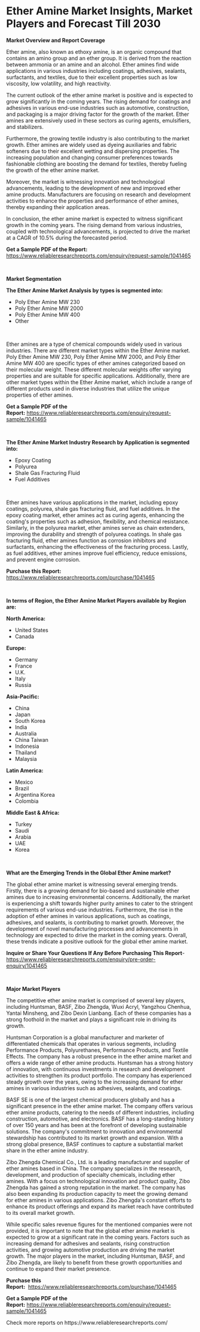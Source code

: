 <p><h1>Ether Amine Market Insights, Market Players and Forecast Till 2030</h1></p><p><strong>Market Overview and Report Coverage</strong></p>
<p><p>Ether amine, also known as ethoxy amine, is an organic compound that contains an amino group and an ether group. It is derived from the reaction between ammonia or an amine and an alcohol. Ether amines find wide applications in various industries including coatings, adhesives, sealants, surfactants, and textiles, due to their excellent properties such as low viscosity, low volatility, and high reactivity.</p><p>The current outlook of the ether amine market is positive and is expected to grow significantly in the coming years. The rising demand for coatings and adhesives in various end-use industries such as automotive, construction, and packaging is a major driving factor for the growth of the market. Ether amines are extensively used in these sectors as curing agents, emulsifiers, and stabilizers.</p><p>Furthermore, the growing textile industry is also contributing to the market growth. Ether amines are widely used as dyeing auxiliaries and fabric softeners due to their excellent wetting and dispersing properties. The increasing population and changing consumer preferences towards fashionable clothing are boosting the demand for textiles, thereby fueling the growth of the ether amine market.</p><p>Moreover, the market is witnessing innovation and technological advancements, leading to the development of new and improved ether amine products. Manufacturers are focusing on research and development activities to enhance the properties and performance of ether amines, thereby expanding their application areas.</p><p>In conclusion, the ether amine market is expected to witness significant growth in the coming years. The rising demand from various industries, coupled with technological advancements, is projected to drive the market at a CAGR of 10.5% during the forecasted period.</p></p>
<p><strong>Get a Sample PDF of the Report:</strong> <a href="https://www.reliableresearchreports.com/enquiry/request-sample/1041465">https://www.reliableresearchreports.com/enquiry/request-sample/1041465</a></p>
<p>&nbsp;</p>
<p><strong>Market Segmentation</strong></p>
<p><strong>The Ether Amine Market Analysis by types is segmented into:</strong></p>
<p><ul><li>Poly Ether Amine MW 230</li><li>Poly Ether Amine MW 2000</li><li>Poly Ether Amine MW 400</li><li>Other</li></ul></p>
<p>&nbsp;</p>
<p><p>Ether amines are a type of chemical compounds widely used in various industries. There are different market types within the Ether Amine market. Poly Ether Amine MW 230, Poly Ether Amine MW 2000, and Poly Ether Amine MW 400 are specific types of ether amines categorized based on their molecular weight. These different molecular weights offer varying properties and are suitable for specific applications. Additionally, there are other market types within the Ether Amine market, which include a range of different products used in diverse industries that utilize the unique properties of ether amines.</p></p>
<p><strong>Get a Sample PDF of the Report:</strong>&nbsp;<a href="https://www.reliableresearchreports.com/enquiry/request-sample/1041465">https://www.reliableresearchreports.com/enquiry/request-sample/1041465</a></p>
<p>&nbsp;</p>
<p><strong>The Ether Amine Market Industry Research by Application is segmented into:</strong></p>
<p><ul><li>Epoxy Coating</li><li>Polyurea</li><li>Shale Gas Fracturing Fluid</li><li>Fuel Additives</li></ul></p>
<p>&nbsp;</p>
<p><p>Ether amines have various applications in the market, including epoxy coatings, polyurea, shale gas fracturing fluid, and fuel additives. In the epoxy coating market, ether amines act as curing agents, enhancing the coating's properties such as adhesion, flexibility, and chemical resistance. Similarly, in the polyurea market, ether amines serve as chain extenders, improving the durability and strength of polyurea coatings. In shale gas fracturing fluid, ether amines function as corrosion inhibitors and surfactants, enhancing the effectiveness of the fracturing process. Lastly, as fuel additives, ether amines improve fuel efficiency, reduce emissions, and prevent engine corrosion.</p></p>
<p><strong>Purchase this Report:</strong>&nbsp; <a href="https://www.reliableresearchreports.com/purchase/1041465">https://www.reliableresearchreports.com/purchase/1041465</a></p>
<p>&nbsp;</p>
<p><strong>In terms of Region, the Ether Amine Market Players available by Region are:</strong></p>
<p>
    <p> <strong> North America: </strong>
        <ul>
            <li>United States</li>
            <li>Canada</li>
        </ul>
        </p> 
    <p> <strong> Europe: </strong>
        <ul>
            <li>Germany</li>
            <li>France</li>
            <li>U.K.</li>
            <li>Italy</li>
            <li>Russia</li>
        </ul>
        </p> 
    <p> <strong> Asia-Pacific: </strong>
        <ul>
            <li>China</li>
            <li>Japan</li>
            <li>South Korea</li>
            <li>India</li>
            <li>Australia</li>
            <li>China Taiwan</li>
            <li>Indonesia</li>
            <li>Thailand</li>
            <li>Malaysia</li>
        </ul>
        </p> 
    <p> <strong> Latin America: </strong>
        <ul>
            <li>Mexico</li>
            <li>Brazil</li>
            <li>Argentina Korea</li>
            <li>Colombia</li>
        </ul>
        </p> 
    <p> <strong> Middle East & Africa: </strong>
        <ul>
            <li>Turkey</li>
            <li>Saudi</li>
            <li>Arabia</li>
            <li>UAE</li>
            <li>Korea</li>
        </ul>
    </p>
    </p>
<p>&nbsp;</p>
<p><strong>What are the Emerging Trends in the Global Ether Amine market?</strong></p>
<p><p>The global ether amine market is witnessing several emerging trends. Firstly, there is a growing demand for bio-based and sustainable ether amines due to increasing environmental concerns. Additionally, the market is experiencing a shift towards higher purity amines to cater to the stringent requirements of various end-use industries. Furthermore, the rise in the adoption of ether amines in various applications, such as coatings, adhesives, and sealants, is contributing to market growth. Moreover, the development of novel manufacturing processes and advancements in technology are expected to drive the market in the coming years. Overall, these trends indicate a positive outlook for the global ether amine market.</p></p>
<p><strong>Inquire or Share Your Questions If Any Before Purchasing This Report</strong>- <a href="https://www.reliableresearchreports.com/enquiry/pre-order-enquiry/1041465">https://www.reliableresearchreports.com/enquiry/pre-order-enquiry/1041465</a></p>
<p>&nbsp;</p>
<p><strong>Major Market Players</strong></p>
<p><p>The competitive ether amine market is comprised of several key players, including Huntsman, BASF, Zibo Zhengda, Wuxi Acryl, Yangzhou Chenhua, Yantai Minsheng, and Zibo Dexin Lianbang. Each of these companies has a strong foothold in the market and plays a significant role in driving its growth.</p><p>Huntsman Corporation is a global manufacturer and marketer of differentiated chemicals that operates in various segments, including Performance Products, Polyurethanes, Performance Products, and Textile Effects. The company has a robust presence in the ether amine market and offers a wide range of ether amine products. Huntsman has a strong history of innovation, with continuous investments in research and development activities to strengthen its product portfolio. The company has experienced steady growth over the years, owing to the increasing demand for ether amines in various industries such as adhesives, sealants, and coatings.</p><p>BASF SE is one of the largest chemical producers globally and has a significant presence in the ether amine market. The company offers various ether amine products, catering to the needs of different industries, including construction, automotive, and electronics. BASF has a long-standing history of over 150 years and has been at the forefront of developing sustainable solutions. The company's commitment to innovation and environmental stewardship has contributed to its market growth and expansion. With a strong global presence, BASF continues to capture a substantial market share in the ether amine industry.</p><p>Zibo Zhengda Chemical Co., Ltd. is a leading manufacturer and supplier of ether amines based in China. The company specializes in the research, development, and production of specialty chemicals, including ether amines. With a focus on technological innovation and product quality, Zibo Zhengda has gained a strong reputation in the market. The company has also been expanding its production capacity to meet the growing demand for ether amines in various applications. Zibo Zhengda's constant efforts to enhance its product offerings and expand its market reach have contributed to its overall market growth.</p><p>While specific sales revenue figures for the mentioned companies were not provided, it is important to note that the global ether amine market is expected to grow at a significant rate in the coming years. Factors such as increasing demand for adhesives and sealants, rising construction activities, and growing automotive production are driving the market growth. The major players in the market, including Huntsman, BASF, and Zibo Zhengda, are likely to benefit from these growth opportunities and continue to expand their market presence.</p></p>
<p><strong>Purchase this Report:</strong>&nbsp;&nbsp;<a href="https://www.reliableresearchreports.com/purchase/1041465">https://www.reliableresearchreports.com/purchase/1041465</a></p>
<p></p>
<p><strong>Get a Sample PDF of the Report:</strong>&nbsp;<a href="https://www.reliableresearchreports.com/enquiry/request-sample/1041465">https://www.reliableresearchreports.com/enquiry/request-sample/1041465</a></p>
<p>Check more reports on https://www.reliableresearchreports.com/</p>